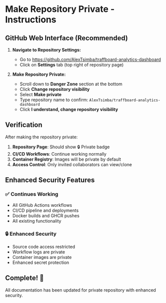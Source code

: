 # Make Repository Private - Instructions

## GitHub Web Interface (Recommended)

1. **Navigate to Repository Settings:**
   - Go to https://github.com/AlexTsimba/traffboard-analytics-dashboard
   - Click on **Settings** tab (top right of repository page)

2. **Make Repository Private:**
   - Scroll down to **Danger Zone** section at the bottom
   - Click **Change repository visibility**
   - Select **Make private**
   - Type repository name to confirm: `AlexTsimba/traffboard-analytics-dashboard`
   - Click **I understand, change repository visibility**

## Verification

After making the repository private:

1. **Repository Page**: Should show 🔒 Private badge
2. **CI/CD Workflows**: Continue working normally
3. **Container Registry**: Images will be private by default
4. **Access Control**: Only invited collaborators can view/clone

## Enhanced Security Features

### ✅ Continues Working
- All GitHub Actions workflows
- CI/CD pipeline and deployments
- Docker builds and GHCR pushes
- All existing functionality

### 🔒 Enhanced Security
- Source code access restricted
- Workflow logs are private
- Container images are private
- Enhanced secret protection

## Complete! 🎉

All documentation has been updated for private repository with enhanced security.
